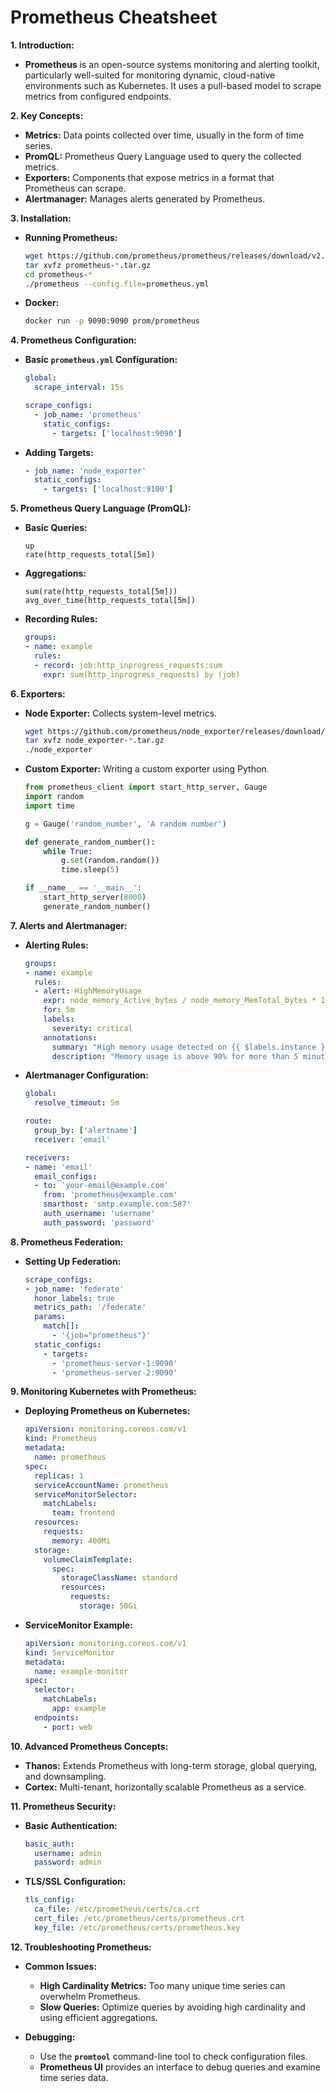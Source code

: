 # Prometheus Cheatsheet

**1. Introduction:**

- **Prometheus** is an open-source systems monitoring and alerting toolkit, particularly well-suited for monitoring dynamic, cloud-native environments such as Kubernetes. It uses a pull-based model to scrape metrics from configured endpoints.

**2. Key Concepts:**

- **Metrics:** Data points collected over time, usually in the form of time series.
- **PromQL:** Prometheus Query Language used to query the collected metrics.
- **Exporters:** Components that expose metrics in a format that Prometheus can scrape.
- **Alertmanager:** Manages alerts generated by Prometheus.

**3. Installation:**

- **Running Prometheus:**

  ```bash
  wget https://github.com/prometheus/prometheus/releases/download/v2.30.0/prometheus-2.30.0.linux-amd64.tar.gz
  tar xvfz prometheus-*.tar.gz
  cd prometheus-*
  ./prometheus --config.file=prometheus.yml
  ```

- **Docker:**

  ```bash
  docker run -p 9090:9090 prom/prometheus
  ```

**4. Prometheus Configuration:**

- **Basic `prometheus.yml` Configuration:**

  ```yaml
  global:
    scrape_interval: 15s

  scrape_configs:
    - job_name: 'prometheus'
      static_configs:
        - targets: ['localhost:9090']
  ```

- **Adding Targets:**

  ```yaml
  - job_name: 'node_exporter'
    static_configs:
      - targets: ['localhost:9100']
  ```

**5. Prometheus Query Language (PromQL):**

- **Basic Queries:**

  ```promql
  up
  rate(http_requests_total[5m])
  ```

- **Aggregations:**

  ```promql
  sum(rate(http_requests_total[5m]))
  avg_over_time(http_requests_total[5m])
  ```

- **Recording Rules:**

  ```yaml
  groups:
  - name: example
    rules:
    - record: job:http_inprogress_requests:sum
      expr: sum(http_inprogress_requests) by (job)
  ```

**6. Exporters:**

- **Node Exporter:** Collects system-level metrics.

  ```bash
  wget https://github.com/prometheus/node_exporter/releases/download/v1.2.2/node_exporter-1.2.2.linux-amd64.tar.gz
  tar xvfz node_exporter-*.tar.gz
  ./node_exporter
  ```

- **Custom Exporter:** Writing a custom exporter using Python.

  ```python
  from prometheus_client import start_http_server, Gauge
  import random
  import time

  g = Gauge('random_number', 'A random number')

  def generate_random_number():
      while True:
          g.set(random.random())
          time.sleep(5)

  if __name__ == '__main__':
      start_http_server(8000)
      generate_random_number()
  ```

**7. Alerts and Alertmanager:**

- **Alerting Rules:**

  ```yaml
  groups:
  - name: example
    rules:
    - alert: HighMemoryUsage
      expr: node_memory_Active_bytes / node_memory_MemTotal_bytes * 100 > 90
      for: 5m
      labels:
        severity: critical
      annotations:
        summary: "High memory usage detected on {{ $labels.instance }}"
        description: "Memory usage is above 90% for more than 5 minutes."
  ```

- **Alertmanager Configuration:**

  ```yaml
  global:
    resolve_timeout: 5m

  route:
    group_by: ['alertname']
    receiver: 'email'

  receivers:
  - name: 'email'
    email_configs:
    - to: 'your-email@example.com'
      from: 'prometheus@example.com'
      smarthost: 'smtp.example.com:587'
      auth_username: 'username'
      auth_password: 'password'
  ```

**8. Prometheus Federation:**

- **Setting Up Federation:**

  ```yaml
  scrape_configs:
  - job_name: 'federate'
    honor_labels: true
    metrics_path: '/federate'
    params:
      match[]:
        - '{job="prometheus"}'
    static_configs:
      - targets:
        - 'prometheus-server-1:9090'
        - 'prometheus-server-2:9090'
  ```

**9. Monitoring Kubernetes with Prometheus:**

- **Deploying Prometheus on Kubernetes:**

  ```yaml
  apiVersion: monitoring.coreos.com/v1
  kind: Prometheus
  metadata:
    name: prometheus
  spec:
    replicas: 1
    serviceAccountName: prometheus
    serviceMonitorSelector:
      matchLabels:
        team: frontend
    resources:
      requests:
        memory: 400Mi
    storage:
      volumeClaimTemplate:
        spec:
          storageClassName: standard
          resources:
            requests:
              storage: 50Gi
  ```

- **ServiceMonitor Example:**

  ```yaml
  apiVersion: monitoring.coreos.com/v1
  kind: ServiceMonitor
  metadata:
    name: example-monitor
  spec:
    selector:
      matchLabels:
        app: example
    endpoints:
      - port: web
  ```

**10. Advanced Prometheus Concepts:**

- **Thanos:** Extends Prometheus with long-term storage, global querying, and downsampling.
- **Cortex:** Multi-tenant, horizontally scalable Prometheus as a service.

**11. Prometheus Security:**

- **Basic Authentication:**

  ```yaml
  basic_auth:
    username: admin
    password: admin
  ```

- **TLS/SSL Configuration:**

  ```yaml
  tls_config:
    ca_file: /etc/prometheus/certs/ca.crt
    cert_file: /etc/prometheus/certs/prometheus.crt
    key_file: /etc/prometheus/certs/prometheus.key
  ```

**12. Troubleshooting Prometheus:**

- **Common Issues:**
  - **High Cardinality Metrics:** Too many unique time series can overwhelm Prometheus.
  - **Slow Queries:** Optimize queries by avoiding high cardinality and using efficient aggregations.

- **Debugging:**
  - Use the **`promtool`** command-line tool to check configuration files.
  - **Prometheus UI** provides an interface to debug queries and examine time series data.
